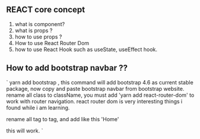 ## REACT core concept

1. what is component?
2. what is props ?
3. how to use props ?
4. How to use React Router Dom
5. how to use React Hook such as useState, useEffect hook.

## How to add bootstrap navbar ??

` yarn add bootstrap , this command will add bootstrap 4.6 as current stable package,
now copy and paste bootstrap navbar from bootstrap website.
rename all class to className, you must add 'yarn add react-router-dom' to work with router navigation.
react router dom is very interesting things i found while i am learning.

rename all <a> tag to <Link> tag, and add like this
'<Link className="nav-link" to="/">Home</Link>'

this will work.
`
